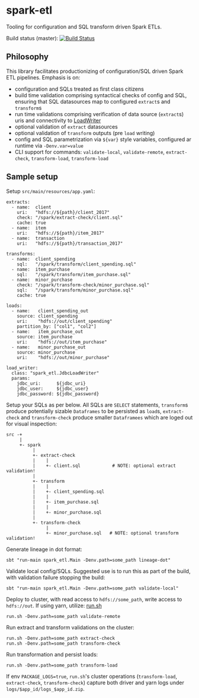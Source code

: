 spark-etl
==========

Tooling for configuration and SQL transform driven Spark ETLs.

Build status (master): [![Build Status](https://travis-ci.org/konrads/spark-etl.svg?branch=master)](https://travis-ci.org/konrads/spark-etl)

Philosophy
----------
This library facilitates productionizing of configuration/SQL driven Spark ETL pipelines. Emphasis is on:
* configuration and SQLs treated as first class citizens
* build time validation comprising syntactical checks of config and SQL, ensuring that SQL datasources map to configured `extract`s and `transform`s
* run time validations comprising verification of data source (`extract`s) uris and connectivity to [LoadWriter](src/main/scala/spark_etl/LoadWriter.scala)
* optional validation of `extract` datasources
* optional validation of `transform` outputs (pre `load` writing)
* config and SQL parametrization via `${var}` style variables, configured ar runtime via `-Denv.var=value`
* CLI support for commands: `validate-local`, `validate-remote`, `extract-check`, `transform-load`, `transform-load`

Sample setup
------------
Setup `src/main/resources/app.yaml`:
```
extracts:
  - name:  client
    uri:   "hdfs://${path}/client_2017"
    check: "/spark/extract-check/client.sql"
    cache: true
  - name:  item
    uri:   "hdfs://${path}/item_2017"
  - name:  transaction
    uri:   "hdfs://${path}/transaction_2017"

transforms:
  - name:  client_spending
    sql:   "/spark/transform/client_spending.sql"
  - name:  item_purchase
    sql:   "/spark/transform/item_purchase.sql"
  - name:  minor_purchase
    check: "/spark/transform-check/minor_purchase.sql"
    sql:   "/spark/transform/minor_purchase.sql"
    cache: true

loads:
  - name:   client_spending_out
    source: client_spending
    uri:    "hdfs://out/client_spending"
    partition_by: ["col1", "col2"]
  - name:   item_purchase_out
    source: item_purchase
    uri:    "hdfs://out/item_purchase"
  - name:   minor_purchase_out
    source: minor_purchase
    uri:    "hdfs://out/minor_purchase"

load_writer:
  class: "spark_etl.JdbcLoadWriter"
  params:
    jdbc_uri:      ${jdbc_uri}
    jdbc_user:     ${jdbc_user}
    jdbc_password: ${jdbc_password}
```

Setup your SQLs as per below. All SQLs are `SELECT` statements, `transform`s produce potentially sizable `Dataframes` to be persisted as `load`s, `extract-check` and `transform-check` produce smaller `Dataframees` which are loged out for visual inspection:
```
src -+
     |
     +- spark
          |
          +- extract-check
          |    |
          |    +- client.sql            # NOTE: optional extract validation!
          |
          +- transform
          |    |
          |    +- client_spending.sql
          |    |
          |    +- item_purchase.sql
          |    |
          |    +- minor_purchase.sql
          |
          +- transform-check
               |
               +- minor_purchase.sql   # NOTE: optional transform validation!
```

Generate lineage in dot format:
```
sbt "run-main spark_etl.Main -Denv.path=some_path lineage-dot"
```

Validate local config/SQLs. Suggested use is to run this as part of the build, with validation failure stopping the build:
```
sbt "run-main spark_etl.Main -Denv.path=some_path validate-local"
```

Deploy to cluster, with read access to `hdfs://some_path`, write access to `hdfs://out`. If using yarn, utilize: [run.sh](src/main/resources/run.sh)
```
run.sh -Denv.path=some_path validate-remote
```

Run extract and transform validations on the cluster:
```
run.sh -Denv.path=some_path extract-check
run.sh -Denv.path=some_path transform-check
```

Run transformation and persist loads:
```
run.sh -Denv.path=some_path transform-load
```

If env `PACKAGE_LOGS=true`, `run.sh`'s cluster operations (`transform-load`, `extract-check`, `transform-check`) capture both driver and yarn logs under `logs/$app_id/logs_$app_id.zip`.

